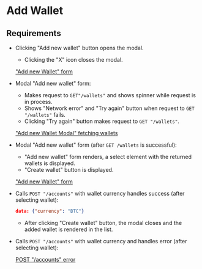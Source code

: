 # Add Wallet

## Requirements

- Clicking "Add new wallet" button opens the modal.
  - Clicking the "X" icon closes the modal.

  ["Add new Wallet" form](https://www.figma.com/file/ZiikZNV8qZNAdJE1PHPUkA/Solicy-Front-end-test?node-id=2%3A208)

- Modal "Add new wallet" form:

  - Makes request to `GET"/wallets"` and shows spinner while request is in process.
  - Shows "Network error" and "Try again" button when request to `GET "/wallets"` fails.
  - Clicking "Try again" button makes request to `GET "/wallets"`.

  ["Add new Wallet Modal" fetching wallets](https://www.figma.com/file/ZiikZNV8qZNAdJE1PHPUkA/Solicy-Front-end-test?node-id=2%3A268)

- Modal "Add new wallet" form (after `GET /wallets` is successful):
  - "Add new wallet" form renders, a select element with the returned wallets is displayed.
  - "Create wallet" button is displayed.

  ["Add new Wallet" form](https://www.figma.com/file/ZiikZNV8qZNAdJE1PHPUkA/Solicy-Front-end-test?node-id=2%3A333)

- Calls `POST "/accounts"` with wallet currency handles success (after selecting wallet):

  ```json
  data: {"currency": "BTC"}
  ```
  - After clicking "Create wallet" button, the modal closes and the added wallet is rendered in the list.

- Calls `POST "/accounts"` with wallet currency and handles error (after selecting wallet):

  [POST "/accounts" error](https://www.figma.com/file/ZiikZNV8qZNAdJE1PHPUkA/Solicy-Front-end-test?node-id=2%3A388)
